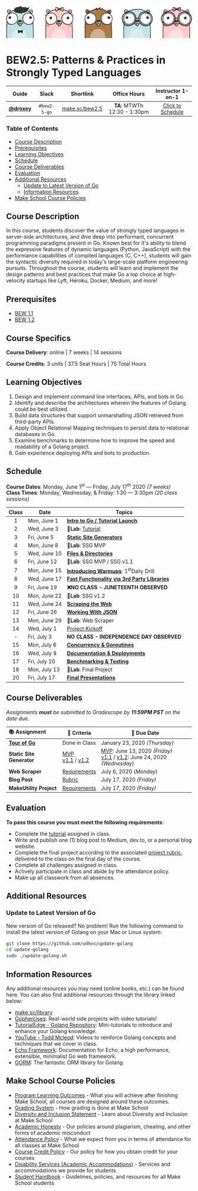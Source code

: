 ![](https://raw.githubusercontent.com/ashleymcnamara/gophers/master/GOPHER_AVATARS.jpg)

# BEW2.5: Patterns & Practices in Strongly Typed Languages

|                  Guide                   |    Slack     | Shortlink | Office Hours | Instructor 1-on-1 |
| :--------------------------------------: | :----------: | :--------------------------------------: | :-----------------------------------------------: |  :----------: |
| [**@droxey**](https://github.com/droxey) | `#bew2-5-go` | [make.sc/bew2.5](https://make.sc/bew2.5) | **TA**: MTWTh 12:30 - 1:30pm |  [Click to Schedule](https://make.sc/codewithdani) |

<!-- omit in toc -->
### Table of Contents

- [Course Description](#course-description)
- [Prerequisites](#prerequisites)
- [Learning Objectives](#learning-objectives)
- [Schedule](#schedule)
- [Course Deliverables](#course-deliverables)
- [Evaluation](#evaluation)
- [Additional Resources](#additional-resources)
  - [Update to Latest Version of Go](#update-to-latest-version-of-go)
  - [Information Resources](#information-resources)
- [Make School Course Policies](#make-school-course-policies)

## Course Description

In this course, students discover the value of strongly typed languages in server-side architectures, and dive deep into performant, concurrent programming paradigms present in Go. Known best for it's ability to blend the expressive features of dynamic languages (Python, JavaScript) with the performance capabilities of compiled languages (C, C++), students will gain the syntactic diversity required in today's large-scale platform engineering pursuits. Throughout the course, students will learn and implement the design patterns and best practices that make Go a top choice at high-velocity startups like Lyft, Heroku, Docker, Medium, and more!

## Prerequisites

- [BEW 1.1](https://make.sc/bew1.1)
- [BEW 1.2](https://make.sc/bew1.2)

## Course Specifics

**Course Delivery**: online | 7 weeks | 14 sessions

**Course Credits**: 3 units | 37.5 Seat Hours | 75 Total Hours

## Learning Objectives

1. Design and implement command line interfaces, APIs, and bots in Go.
2. Identify and describe the architectures wherein the features of Golang could be best utilized.
3. Build data structures that support unmarshalling JSON retrieved from third-party APIs.
4. Apply Object Relational Mapping techniques to persist data to relational databases in Go.
5. Examine benchmarks to determine how to improve the speed and readability of a Golang project.
6. Gain experience deploying APIs and bots to production.

## Schedule

**Course Dates**: Monday, June 1<sup>st</sup> &mdash; Friday, July 17<sup>th</sup> 2020 _(7 weeks)_<br>
**Class Times**: Monday, Wednesday, & Friday: 1:30 &mdash; 3:30pm _(20 class sessions)_

| Class | Date         | Topics                                                                    |
|:-----:|------------|---------------------------------------------------------------------------|
| 1     | Mon, June 1  | [**Intro to Go / Tutorial Launch**](https://tour.golang.org)                  |
| 2     | Wed, June 3  | 🔬**Lab**: [Tutorial](https://tour.golang.org)                  |
| 3     | Fri, June 5  | **[Static Site Generators](Lessons/SSGProject.md)**                       |
| 4     | Mon, June 8  | 🔬**Lab**: SSG MVP                                                        |
| 5     | Wed, June 10 | **[Files & Directories](Lessons/FilesDirectories.md)**                    |
| 6     | Fri, June 12 | 🔬**Lab**: SSG MVP / SSG v1.1                                             |
| 7     | Mon, June 15 | **[Introducing Warmups](Lessons/WarmUps.md)**: 1<sup>st</sup>Daily Drill |
| 8     | Wed, June 17 | **[Fast Functionality via 3rd Party Libraries](Lessons/3rdPartyLibs.md)**                                                       |
| 9     | Fri, June 19 | **❌NO CLASS - JUNETEENTH OBSERVED** |
| 10    | Mon, June 22 |🔬**Lab**: SSG v1.2 |
| 11    | Wed, June 24 | **[Scraping the Web](Lessons/WebScraping.md)**|
| 12    | Fri, June 26 |**[Working With JSON](Lessons/JSON.md)**  |
| 13    | Mon, June 29 |🔬**Lab**: Web Scraper   |
| 14    | Wed, July 1  | [Project Kickoff](Project/MakeUtility.md) |
| -     | Fri, July 3  | **NO CLASS - INDEPENDENCE DAY OBSERVED**                                  |
| 15    | Mon, July 6  | **[Concurrency & Goroutines](Lessons/Lesson07.md)**                       |
| 16    | Wed, July 8  | **[Documentation & Deployments](Lessons/DocsDeploy.md)**                  |
| 17    | Fri, July 10 | **[Benchmarking & Testing](Lessons/Lesson09.md)**                         |
| 18    | Mon, July 13 | 🔬**Lab**: Final Project                                                  |
| 20    | Fri, July 17 | [**Final Presentations**](Project/MakeUtility.md)                             |

## Course Deliverables

*Assignments **must** be submitted to Gradescope by **11:59PM PST** on the date due.*

| 📚   Assignment                                      | 🔗   Criteria                                                 | 📆   Due Date                                                 |
| :-------------------------------------------------- | ------------------------------------------------------------ | ------------------------------------------------------------ |
| **[Tour of Go](https://tour.golang.org/welcome/1)** | Done in Class                                                | January 23, 2020 *(Thursday)*                                |
| **Static Site Generator** | [MVP](https://github.com/Make-School-Labs/makesite#mvp)  <br />[v1.1](https://github.com/Make-School-Labs/makesite#v1.1) / [v1.2](https://github.com/Make-School-Labs/makesite#v1.2) | <u>MVP</u>: June 13, 2020 *(Friday)*<br /><u>v1.1</u> / <u>v1.2</u>: June 24, 2020 *(Wednesday)* |
| **Web Scraper** |   [Requirements](https://make.sc/makescraper) |  July 6, 2020 (*Monday*) |
| **Blog Post** | [Rubric](https://docs.google.com/document/d/1T1oqHFoRo0kl7mPUTFupmsoEkLYltKsVgtqyGKDaCgY/edit) | July 17, 2020 *(Friday)* |
| **MakeUtility Project** | [Requirements](https://make.sc/makeutility) |  July 17, 2020 *(Friday)* |

## Evaluation

**To pass this course you must meet the following requirements**:

- Complete the [tutorial](https://tour.golang.org) assigned in class.
- Write and publish one (1) blog post to Medium, dev.to, or a personal blog website.
- Complete the final project according to the associated [project rubric](Project/MakeUtility.md), delivered to the class on the final day of the course.
- Complete all challenges assigned in class.
- Actively participate in class and abide by the attendance policy.
- Make up all classwork from all absences.

## Additional Resources

### Update to Latest Version of Go

New version of Go released? No problem! Run the following command to install the latest version of Golang on your Mac or Linux system:

```bash
git clone https://github.com/udhos/update-golang
cd update-golang
sudo ./update-golang.sh
```

## Information Resources

Any additional resources you may need (online books, etc.) can be found here. You can also find additional resources through the library linked below:

- [make.sc/library](http://make.sc/library)
- [Gophercises](https://gophercises.com/): Real-world side projects with video tutorials!
- [TutorialEdge - Golang Repository](https://github.com/elliotforbes/tutorialedge-v2/tree/master/content/golang): Mini-tutorials to introduce and enhance your Golang knowledge.
- [YouTube - Todd Mcleod](https://www.youtube.com/user/toddmcleod/playlists): Videos to reinforce Golang concepts and techniques that we cover in class.
- [Echo Framework](https://echo.labstack.com/guide): Documentation for Echo, a high performance, extensible, minimalist Go web framework.
- [GORM](http://doc.gorm.io/#): The fantastic ORM library for Golang.

## Make School Course Policies

- [Program Learning Outcomes](https://make.sc/program-learning-outcomes) - What you will achieve after finishing Make School, all courses are designed around these outcomes.
- [Grading System](https://make.sc/grading-system) - How grading is done at Make School
- [Diversity and Inclusion Statement](https://make.sc/diversity-and-inclusion-statement) - Learn about Diversity and Inclusion at Make School
- [Academic Honesty](https://make.sc/academic-honesty-policy) - Our policies around plagiarism, cheating, and other forms of academic misconduct
- [Attendance Policy](https://make.sc/attendance-policy) - What we expect from you in terms of attendance for all classes at Make School
- [Course Credit Policy](https://make.sc/course-credit-policy) - Our policy for how you obtain credit for your courses
- [Disability Services (Academic Accommodations)](https://make.sc/disability-services) - Services and accommodations we provide for students
- [Student Handbook](https://make.sc/student-handbook) - Guidelines, policies, and resources for all Make School students
